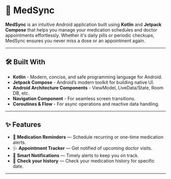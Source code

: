 # 💊 MedSync

**MedSync** is an intuitive Android application built using **Kotlin** and **Jetpack Compose** that helps you manage your medication schedules and doctor appointments effortlessly. Whether it's daily pills or periodic checkups, MedSync ensures you never miss a dose or an appointment again.

---

## 🛠 Built With

- **Kotlin** - Modern, concise, and safe programming language for Android.
- **Jetpack Compose** - Android’s modern toolkit for building native UI.
- **Android Architecture Components** - ViewModel, LiveData/State, Room DB, etc.
- **Navigation Component** - For seamless screen transitions.
- **Coroutines & Flow** - For async operations and reactive data handling.

---

## ✨ Features

- 📅 **Medication Reminders** — Schedule recurring or one-time medication alerts.
- 🩺 **Appointment Tracker** — Get notified of upcoming doctor visits.
- 🔔 **Smart Notifications** — Timely alerts to keep you on track.
- 🧠 **Check your history** — Check your medication history for specific date.

---


